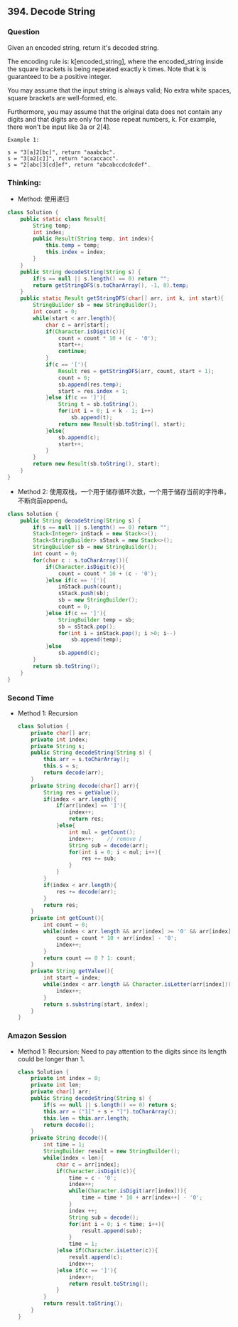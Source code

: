 ## 394. Decode String

### Question
 Given an encoded string, return it's decoded string.

The encoding rule is: k[encoded_string], where the encoded_string inside the square brackets is being repeated exactly k times. Note that k is guaranteed to be a positive integer.

You may assume that the input string is always valid; No extra white spaces, square brackets are well-formed, etc.

Furthermore, you may assume that the original data does not contain any digits and that digits are only for those repeat numbers, k. For example, there won't be input like 3a or 2[4].
```
Example 1:

s = "3[a]2[bc]", return "aaabcbc".
s = "3[a2[c]]", return "accaccacc".
s = "2[abc]3[cd]ef", return "abcabccdcdcdef".
```

### Thinking:
* Method: 使用递归

```Java
class Solution {
    public static class Result{
        String temp;
        int index;
        public Result(String temp, int index){
            this.temp = temp;
            this.index = index;
        }
    }
    public String decodeString(String s) {
        if(s == null || s.length() == 0) return "";
        return getStringDFS(s.toCharArray(), -1, 0).temp;
    }
    public static Result getStringDFS(char[] arr, int k, int start){
        StringBuilder sb = new StringBuilder();
        int count = 0;
        while(start < arr.length){
            char c = arr[start];
            if(Character.isDigit(c)){
                count = count * 10 + (c - '0');
                start++;
                continue;
            }
            if(c == '['){
                Result res = getStringDFS(arr, count, start + 1);
                count = 0;
                sb.append(res.temp);
                start = res.index + 1;
            }else if(c == ']'){
                String t = sb.toString();
                for(int i = 0; i < k - 1; i++)
                    sb.append(t);
                return new Result(sb.toString(), start);
            }else{
                sb.append(c);
                start++;
            }
        }
        return new Result(sb.toString(), start);
    }
}
```

* Method 2: 使用双栈，一个用于储存循环次数，一个用于储存当前的字符串，不断向前append。

```Java
class Solution {
    public String decodeString(String s) {
        if(s == null || s.length() == 0) return "";
        Stack<Integer> inStack = new Stack<>();
        Stack<StringBuilder> sStack = new Stack<>();
        StringBuilder sb = new StringBuilder();
        int count = 0;
        for(char c : s.toCharArray()){
            if(Character.isDigit(c)){
                count = count * 10 + (c - '0');
            }else if(c == '['){
                inStack.push(count);
                sStack.push(sb);
                sb = new StringBuilder();
                count = 0;
            }else if(c == ']'){
                StringBuilder temp = sb;
                sb = sStack.pop();
                for(int i = inStack.pop(); i >0; i--)
                    sb.append(temp);
            }else
                sb.append(c);
        }
        return sb.toString();
    }
}
```

### Second Time
* Method 1: Recursion
  ```Java
  class Solution {
      private char[] arr;
      private int index;
      private String s;
      public String decodeString(String s) {
          this.arr = s.toCharArray();
          this.s = s;
          return decode(arr);
      }
      private String decode(char[] arr){
          String res = getValue();
          if(index < arr.length){
              if(arr[index] == ']'){
                  index++;
                  return res;
              }else{
                  int mul = getCount();
                  index++;    // remove [
                  String sub = decode(arr);
                  for(int i = 0; i < mul; i++){
                      res += sub;
                  }
              }
          }
          if(index < arr.length){
              res += decode(arr);
          }
          return res;
      }
      private int getCount(){
          int count = 0;
          while(index < arr.length && arr[index] >= '0' && arr[index] <= '9'){
              count = count * 10 + arr[index] - '0';
              index++;
          }
          return count == 0 ? 1: count;
      }
      private String getValue(){
          int start = index;
          while(index < arr.length && Character.isLetter(arr[index])){
              index++;
          }
          return s.substring(start, index);
      }
  }
  ```

### Amazon Session
* Method 1: Recursion: Need to pay attention to the digits since its length could be longer than 1.
	```Java
	class Solution {
		private int index = 0;    
		private int len;
		private char[] arr;
		public String decodeString(String s) {
			if(s == null || s.length() == 0) return s;
			this.arr = ("1[" + s + "]").toCharArray();
			this.len = this.arr.length;
			return decode();
		}
		private String decode(){
			int time = 1;
			StringBuilder result = new StringBuilder();
			while(index < len){
				char c = arr[index];
				if(Character.isDigit(c)){
					time = c - '0';
					index++;
					while(Character.isDigit(arr[index])){
						time = time * 10 + arr[index++] - '0';
					}
					index ++;
					String sub = decode();                
					for(int i = 0; i < time; i++){
						result.append(sub);
					}
					time = 1;
				}else if(Character.isLetter(c)){
					result.append(c);
					index++;
				}else if(c == ']'){
					index++;
					return result.toString();
				}
			}
			return result.toString();
		}
	}
	```